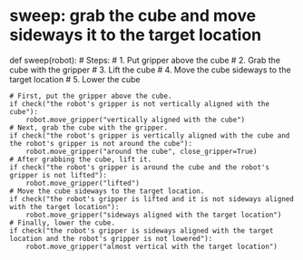 # sweep: grab the cube and move sideways it to the target location
def sweep(robot):
    # Steps:
    #  1. Put gripper above the cube
    #  2. Grab the cube with the gripper
    #  3. Lift the cube
    #  4. Move the cube sideways to the target location
    #  5. Lower the cube

    # First, put the gripper above the cube.
    if check("the robot's gripper is not vertically aligned with the cube"):
        robot.move_gripper("vertically aligned with the cube")
    # Next, grab the cube with the gripper.
    if check("the robot's gripper is vertically aligned with the cube and the robot's gripper is not around the cube"):
        robot.move_gripper("around the cube", close_gripper=True)
    # After grabbing the cube, lift it.
    if check("the robot's gripper is around the cube and the robot's gripper is not lifted"):
        robot.move_gripper("lifted")
    # Move the cube sideways to the target location.
    if check("the robot's gripper is lifted and it is not sideways aligned with the target location"):
        robot.move_gripper("sideways aligned with the target location")
    # Finally, lower the cube.
    if check("the robot's gripper is sideways aligned with the target location and the robot's gripper is not lowered"):
        robot.move_gripper("almost vertical with the target location")